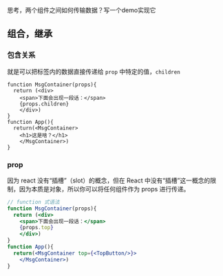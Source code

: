 思考，两个组件之间如何传输数据？写一个demo实现它





## 组合，继承

### 包含关系

就是可以把标签内的数据直接传递给 `prop` 中特定的值，`children` 

```react
function MsgContainer(props){
  return (<div>
    <span>下面会出现一段话：</span>
    {props.children}
    </div>)
}
function App(){
  return(<MsgContainer>
    <h1>这是啥？</h1>
    </MsgContainer>)
}
```

### prop

因为 react 没有“插槽”（slot）的概念，但在 React 中没有“插槽”这一概念的限制，因为本质是对象，所以你可以将任何组件作为 props 进行传递。



```jsx
// function 式语法
function MsgContainer(props){
  return (<div>
    <span>下面会出现一段话：</span>
    {props.top}
    </div>)
}
function App(){
  return(<MsgContainer top={<TopButton/>}>
    </MsgContainer>)
}
```



